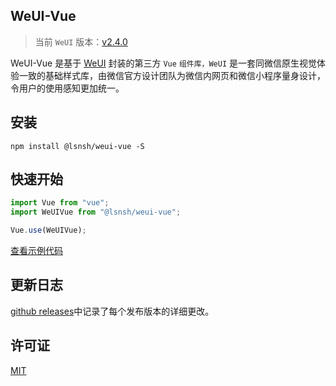 ## WeUI-Vue

> 当前 `WeUI` 版本：[v2.4.0](https://github.com/Tencent/weui/releases/tag/v2.4.0)

WeUI-Vue 是基于 [WeUI](https://github.com/Tencent/weui) 封装的第三方 `Vue` `组件库，WeUI` 是一套同微信原生视觉体验一致的基础样式库，由微信官方设计团队为微信内网页和微信小程序量身设计，令用户的使用感知更加统一。

## 安装

```shell
npm install @lsnsh/weui-vue -S
```

## 快速开始

```javascript
import Vue from "vue";
import WeUIVue from "@lsnsh/weui-vue";

Vue.use(WeUIVue);
```

[查看示例代码](./examples/App.vue)

## 更新日志

[github releases](https://github.com/Lsnsh/weui-vue/releases)中记录了每个发布版本的详细更改。

## 许可证

[MIT](LICENSE)
